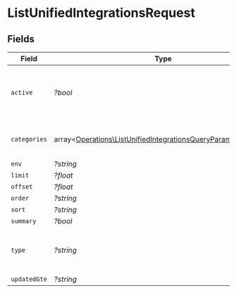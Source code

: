 # ListUnifiedIntegrationsRequest


## Fields

| Field                                                                                                                                   | Type                                                                                                                                    | Required                                                                                                                                | Description                                                                                                                             |
| --------------------------------------------------------------------------------------------------------------------------------------- | --------------------------------------------------------------------------------------------------------------------------------------- | --------------------------------------------------------------------------------------------------------------------------------------- | --------------------------------------------------------------------------------------------------------------------------------------- |
| `active`                                                                                                                                | *?bool*                                                                                                                                 | :heavy_minus_sign:                                                                                                                      | Filter the results for only the workspace's active integrations                                                                         |
| `categories`                                                                                                                            | array<[Operations\ListUnifiedIntegrationsQueryParamCategories](../../Models/Operations/ListUnifiedIntegrationsQueryParamCategories.md)> | :heavy_minus_sign:                                                                                                                      | Filter the results on these categories                                                                                                  |
| `env`                                                                                                                                   | *?string*                                                                                                                               | :heavy_minus_sign:                                                                                                                      | N/A                                                                                                                                     |
| `limit`                                                                                                                                 | *?float*                                                                                                                                | :heavy_minus_sign:                                                                                                                      | N/A                                                                                                                                     |
| `offset`                                                                                                                                | *?float*                                                                                                                                | :heavy_minus_sign:                                                                                                                      | N/A                                                                                                                                     |
| `order`                                                                                                                                 | *?string*                                                                                                                               | :heavy_minus_sign:                                                                                                                      | N/A                                                                                                                                     |
| `sort`                                                                                                                                  | *?string*                                                                                                                               | :heavy_minus_sign:                                                                                                                      | N/A                                                                                                                                     |
| `summary`                                                                                                                               | *?bool*                                                                                                                                 | :heavy_minus_sign:                                                                                                                      | N/A                                                                                                                                     |
| `type`                                                                                                                                  | *?string*                                                                                                                               | :heavy_minus_sign:                                                                                                                      | Filter the results for only this integration type                                                                                       |
| `updatedGte`                                                                                                                            | *?string*                                                                                                                               | :heavy_minus_sign:                                                                                                                      | N/A                                                                                                                                     |